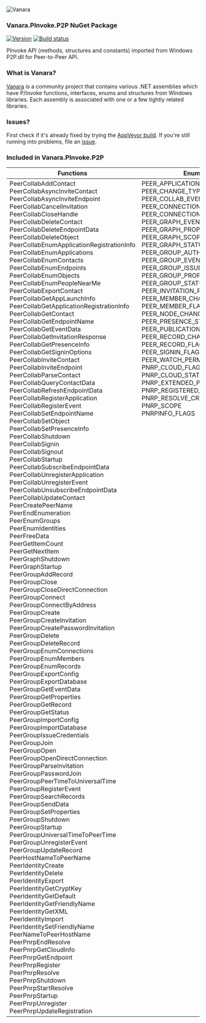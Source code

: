 ﻿![Vanara](https://github.com/dahall/Vanara/raw/master/docs/icons/VanaraHeading.png)
### Vanara.PInvoke.P2P NuGet Package
[![Version](https://img.shields.io/nuget/v/Vanara.PInvoke.P2P?label=NuGet&style=flat-square)](https://github.com/dahall/Vanara/releases)
[![Build status](https://img.shields.io/appveyor/build/dahall/vanara?label=AppVeyor%20build&style=flat-square)](https://ci.appveyor.com/project/dahall/vanara)

PInvoke API (methods, structures and constants) imported from Windows P2P.dll for Peer-to-Peer API.

### What is Vanara?

[Vanara](https://github.com/dahall/Vanara) is a community project that contains various .NET assemblies which have P/Invoke functions, interfaces, enums and structures from Windows libraries. Each assembly is associated with one or a few tightly related libraries.

### Issues?

First check if it's already fixed by trying the [AppVeyor build](https://ci.appveyor.com/nuget/vanara-prerelease).
If you're still running into problems, file an [issue](https://github.com/dahall/Vanara/issues).

### Included in Vanara.PInvoke.P2P

Functions | Enumerations | Structures
--- | --- | ---
PeerCollabAddContact<br>PeerCollabAsyncInviteContact<br>PeerCollabAsyncInviteEndpoint<br>PeerCollabCancelInvitation<br>PeerCollabCloseHandle<br>PeerCollabDeleteContact<br>PeerCollabDeleteEndpointData<br>PeerCollabDeleteObject<br>PeerCollabEnumApplicationRegistrationInfo<br>PeerCollabEnumApplications<br>PeerCollabEnumContacts<br>PeerCollabEnumEndpoints<br>PeerCollabEnumObjects<br>PeerCollabEnumPeopleNearMe<br>PeerCollabExportContact<br>PeerCollabGetAppLaunchInfo<br>PeerCollabGetApplicationRegistrationInfo<br>PeerCollabGetContact<br>PeerCollabGetEndpointName<br>PeerCollabGetEventData<br>PeerCollabGetInvitationResponse<br>PeerCollabGetPresenceInfo<br>PeerCollabGetSigninOptions<br>PeerCollabInviteContact<br>PeerCollabInviteEndpoint<br>PeerCollabParseContact<br>PeerCollabQueryContactData<br>PeerCollabRefreshEndpointData<br>PeerCollabRegisterApplication<br>PeerCollabRegisterEvent<br>PeerCollabSetEndpointName<br>PeerCollabSetObject<br>PeerCollabSetPresenceInfo<br>PeerCollabShutdown<br>PeerCollabSignin<br>PeerCollabSignout<br>PeerCollabStartup<br>PeerCollabSubscribeEndpointData<br>PeerCollabUnregisterApplication<br>PeerCollabUnregisterEvent<br>PeerCollabUnsubscribeEndpointData<br>PeerCollabUpdateContact<br>PeerCreatePeerName<br>PeerEndEnumeration<br>PeerEnumGroups<br>PeerEnumIdentities<br>PeerFreeData<br>PeerGetItemCount<br>PeerGetNextItem<br>PeerGraphShutdown<br>PeerGraphStartup<br>PeerGroupAddRecord<br>PeerGroupClose<br>PeerGroupCloseDirectConnection<br>PeerGroupConnect<br>PeerGroupConnectByAddress<br>PeerGroupCreate<br>PeerGroupCreateInvitation<br>PeerGroupCreatePasswordInvitation<br>PeerGroupDelete<br>PeerGroupDeleteRecord<br>PeerGroupEnumConnections<br>PeerGroupEnumMembers<br>PeerGroupEnumRecords<br>PeerGroupExportConfig<br>PeerGroupExportDatabase<br>PeerGroupGetEventData<br>PeerGroupGetProperties<br>PeerGroupGetRecord<br>PeerGroupGetStatus<br>PeerGroupImportConfig<br>PeerGroupImportDatabase<br>PeerGroupIssueCredentials<br>PeerGroupJoin<br>PeerGroupOpen<br>PeerGroupOpenDirectConnection<br>PeerGroupParseInvitation<br>PeerGroupPasswordJoin<br>PeerGroupPeerTimeToUniversalTime<br>PeerGroupRegisterEvent<br>PeerGroupSearchRecords<br>PeerGroupSendData<br>PeerGroupSetProperties<br>PeerGroupShutdown<br>PeerGroupStartup<br>PeerGroupUniversalTimeToPeerTime<br>PeerGroupUnregisterEvent<br>PeerGroupUpdateRecord<br>PeerHostNameToPeerName<br>PeerIdentityCreate<br>PeerIdentityDelete<br>PeerIdentityExport<br>PeerIdentityGetCryptKey<br>PeerIdentityGetDefault<br>PeerIdentityGetFriendlyName<br>PeerIdentityGetXML<br>PeerIdentityImport<br>PeerIdentitySetFriendlyName<br>PeerNameToPeerHostName<br>PeerPnrpEndResolve<br>PeerPnrpGetCloudInfo<br>PeerPnrpGetEndpoint<br>PeerPnrpRegister<br>PeerPnrpResolve<br>PeerPnrpShutdown<br>PeerPnrpStartResolve<br>PeerPnrpStartup<br>PeerPnrpUnregister<br>PeerPnrpUpdateRegistration<br> | PEER_APPLICATION_REGISTRATION_TYPE<br>PEER_CHANGE_TYPE<br>PEER_COLLAB_EVENT_TYPE<br>PEER_CONNECTION_FLAGS<br>PEER_CONNECTION_STATUS<br>PEER_GRAPH_EVENT_TYPE<br>PEER_GRAPH_PROPERTY_FLAGS<br>PEER_GRAPH_SCOPE<br>PEER_GRAPH_STATUS_FLAGS<br>PEER_GROUP_AUTHENTICATION_SCHEME<br>PEER_GROUP_EVENT_TYPE<br>PEER_GROUP_ISSUE_CREDENTIAL_FLAGS<br>PEER_GROUP_PROPERTY_FLAGS<br>PEER_GROUP_STATUS<br>PEER_INVITATION_RESPONSE_TYPE<br>PEER_MEMBER_CHANGE_TYPE<br>PEER_MEMBER_FLAGS<br>PEER_NODE_CHANGE_TYPE<br>PEER_PRESENCE_STATUS<br>PEER_PUBLICATION_SCOPE<br>PEER_RECORD_CHANGE_TYPE<br>PEER_RECORD_FLAGS<br>PEER_SIGNIN_FLAGS<br>PEER_WATCH_PERMISSION<br>PNRP_CLOUD_FLAGS<br>PNRP_CLOUD_STATE<br>PNRP_EXTENDED_PAYLOAD_TYPE<br>PNRP_REGISTERED_ID_STATE<br>PNRP_RESOLVE_CRITERIA<br>PNRP_SCOPE<br>PNRPINFO_FLAGS<br><br><br><br><br><br><br><br><br><br><br><br><br><br><br><br><br><br><br><br><br><br><br><br><br><br><br><br><br><br><br><br><br><br><br><br><br><br><br><br><br><br><br><br><br><br><br><br><br><br><br><br><br><br><br><br><br><br><br><br><br><br><br><br><br><br><br><br><br><br><br><br><br><br><br><br><br><br><br> | HPEEREVENT<br>HGRAPH<br>PEER_ADDRESS<br>PEER_APP_LAUNCH_INFO<br>PEER_APPLICATION<br>PEER_APPLICATION_REGISTRATION_INFO<br>PEER_COLLAB_EVENT_DATA<br>PEER_COLLAB_EVENT_REGISTRATION<br>PEER_CONNECTION_INFO<br>PEER_CONTACT<br>PEER_CREDENTIAL_INFO<br>PEER_DATA<br>PEER_ENDPOINT<br>PEER_EVENT_APPLICATION_CHANGED_DATA<br>PEER_EVENT_CONNECTION_CHANGE_DATA<br>PEER_EVENT_ENDPOINT_CHANGED_DATA<br>PEER_EVENT_INCOMING_DATA<br>PEER_EVENT_MEMBER_CHANGE_DATA<br>PEER_EVENT_NODE_CHANGE_DATA<br>PEER_EVENT_OBJECT_CHANGED_DATA<br>PEER_EVENT_PEOPLE_NEAR_ME_CHANGED_DATA<br>PEER_EVENT_PRESENCE_CHANGED_DATA<br>PEER_EVENT_RECORD_CHANGE_DATA<br>PEER_EVENT_REQUEST_STATUS_CHANGED_DATA<br>PEER_EVENT_SYNCHRONIZED_DATA<br>PEER_EVENT_WATCHLIST_CHANGED_DATA<br>PEER_GRAPH_EVENT_DATA<br>PEER_GRAPH_EVENT_REGISTRATION<br>PEER_GRAPH_PROPERTIES<br>PEER_GROUP_EVENT_DATA<br>PEER_GROUP_EVENT_REGISTRATION<br>PEER_GROUP_PROPERTIES<br>PEER_INVITATION<br>PEER_INVITATION_INFO<br>PEER_INVITATION_RESPONSE<br>PEER_MEMBER<br>PEER_NAME_PAIR<br>PEER_NODE_INFO<br>PEER_OBJECT<br>PEER_PEOPLE_NEAR_ME<br>PEER_PNRP_CLOUD_INFO<br>PEER_PNRP_ENDPOINT_INFO<br>PEER_PNRP_REGISTRATION_INFO<br>PEER_PRESENCE_INFO<br>PEER_RECORD<br>PEER_SECURITY_INTERFACE<br>PEER_VERSION_DATA<br>HPEERENUM<br>HREGISTRATION<br>HRESOLUTION<br>HGROUP<br>PNRP_CLOUD_ID<br>PNRPCLOUDINFO<br>PNRPINFO_V1<br>PNRPINFO_V2<br><br><br><br><br><br><br><br><br><br><br><br><br><br><br><br><br><br><br><br><br><br><br><br><br><br><br><br><br><br><br><br><br><br><br><br><br><br><br><br><br><br><br><br><br><br><br><br><br><br><br><br><br><br><br>
